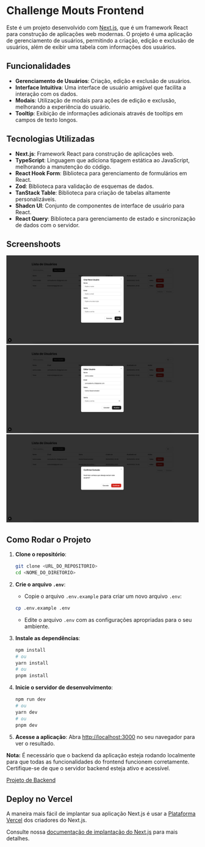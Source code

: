 # Challenge Mouts Frontend

Este é um projeto desenvolvido com [Next.js](https://nextjs.org), que é um framework React para construção de aplicações web modernas. O projeto é uma aplicação de gerenciamento de usuários, permitindo a criação, edição e exclusão de usuários, além de exibir uma tabela com informações dos usuários.

## Funcionalidades

- **Gerenciamento de Usuários**: Criação, edição e exclusão de usuários.
- **Interface Intuitiva**: Uma interface de usuário amigável que facilita a interação com os dados.
- **Modais**: Utilização de modais para ações de edição e exclusão, melhorando a experiência do usuário.
- **Tooltip**: Exibição de informações adicionais através de tooltips em campos de texto longos.

## Tecnologias Utilizadas

- **Next.js**: Framework React para construção de aplicações web.
- **TypeScript**: Linguagem que adiciona tipagem estática ao JavaScript, melhorando a manutenção do código.
- **React Hook Form**: Biblioteca para gerenciamento de formulários em React.
- **Zod**: Biblioteca para validação de esquemas de dados.
- **TanStack Table**: Biblioteca para criação de tabelas altamente personalizáveis.
- **Shadcn UI**: Conjunto de componentes de interface de usuário para React.
- **React Query**: Biblioteca para gerenciamento de estado e sincronização de dados com o servidor.

## Screenshoots

![Criação](create.png)
![Edição](update.png)
![Exclusão](delete.png)

## Como Rodar o Projeto

1. **Clone o repositório**:

   ```bash
   git clone <URL_DO_REPOSITORIO>
   cd <NOME_DO_DIRETORIO>
   ```

2. **Crie o arquivo `.env`**:

   - Copie o arquivo `.env.example` para criar um novo arquivo `.env`:

   ```bash
   cp .env.example .env
   ```

   - Edite o arquivo `.env` com as configurações apropriadas para o seu ambiente.

3. **Instale as dependências**:

   ```bash
   npm install
   # ou
   yarn install
   # ou
   pnpm install
   ```

4. **Inicie o servidor de desenvolvimento**:

   ```bash
   npm run dev
   # ou
   yarn dev
   # ou
   pnpm dev
   ```

5. **Acesse a aplicação**:
   Abra [http://localhost:3000](http://localhost:3000) no seu navegador para ver o resultado.

**Nota:** É necessário que o backend da aplicação esteja rodando localmente para que todas as funcionalidades do frontend funcionem corretamente. Certifique-se de que o servidor backend esteja ativo e acessível.

[Projeto de Backend](https://github.com/Fox-Carlinhos/mouts-challenge-back)

## Deploy no Vercel

A maneira mais fácil de implantar sua aplicação Next.js é usar a [Plataforma Vercel](https://vercel.com/new?utm_medium=default-template&filter=next.js&utm_source=create-next-app&utm_campaign=create-next-app-readme) dos criadores do Next.js.

Consulte nossa [documentação de implantação do Next.js](https://nextjs.org/docs/app/building-your-application/deploying) para mais detalhes.
